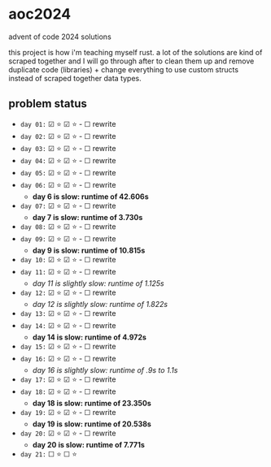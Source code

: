 # aoc2024
advent of code 2024 solutions

this project is how i'm teaching myself rust. a lot of the solutions are kind of scraped together and I will go through after to clean them up and remove duplicate code (libraries) + change everything to use custom structs instead of scraped together data types.

## problem status

- `day 01:` &#x2611; ⭐ &#x2611; ⭐ - &#x2610; rewrite
- `day 02:` &#x2611; ⭐ &#x2611; ⭐ - &#x2610; rewrite
- `day 03:` &#x2611; ⭐ &#x2611; ⭐ - &#x2610; rewrite
- `day 04:` &#x2611; ⭐ &#x2611; ⭐ - &#x2610; rewrite
- `day 05:` &#x2611; ⭐ &#x2611; ⭐ - &#x2610; rewrite
- `day 06:` &#x2611; ⭐ &#x2611; ⭐ - &#x2610; rewrite
    - **day 6 is slow: runtime of 42.606s**
- `day 07:` &#x2611; ⭐ &#x2611; ⭐ - &#x2610; rewrite
    - **day 7 is slow: runtime of 3.730s**
- `day 08:` &#x2611; ⭐ &#x2611; ⭐ - &#x2610; rewrite
- `day 09:` &#x2611; ⭐ &#x2611; ⭐ - &#x2610; rewrite
    - **day 9 is slow: runtime of 10.815s**
- `day 10:` &#x2611; ⭐ &#x2611; ⭐ - &#x2610; rewrite
- `day 11:` &#x2611; ⭐ &#x2611; ⭐ - &#x2610; rewrite
    - *day 11 is slightly slow: runtime of 1.125s*
- `day 12:` &#x2611; ⭐ &#x2611; ⭐ - &#x2610; rewrite
    - *day 12 is slightly slow: runtime of 1.822s*
- `day 13:` &#x2611; ⭐ &#x2611; ⭐ - &#x2610; rewrite
- `day 14:` &#x2611; ⭐ &#x2611; ⭐ - &#x2610; rewrite
    - **day 14 is slow: runtime of 4.972s**
- `day 15:` &#x2611; ⭐ &#x2611; ⭐ - &#x2610; rewrite
- `day 16:` &#x2611; ⭐ &#x2611; ⭐ - &#x2610; rewrite
    - *day 16 is slightly slow: runtime of .9s to 1.1s*
- `day 17:` &#x2611; ⭐ &#x2611; ⭐ - &#x2610; rewrite
- `day 18:` &#x2611; ⭐ &#x2611; ⭐ - &#x2610; rewrite
    - **day 18 is slow: runtime of 23.350s**
- `day 19:` &#x2611; ⭐ &#x2611; ⭐ - &#x2610; rewrite
    - **day 19 is slow: runtime of 20.538s**
- `day 20:` &#x2611; ⭐ &#x2611; ⭐ - &#x2610; rewrite
    - **day 20 is slow: runtime of 7.771s**
- `day 21:` &#x2610; ⭐ &#x2610; ⭐